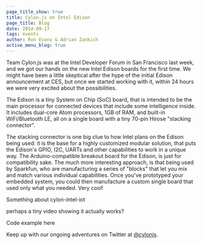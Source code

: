 ```yaml
---
page_title_show: true
title: Cylon.js on Intel Edison
page_title: Blog
date: 2014-09-17
tags: events
author: Ron Evans & Adrian Zankich
active_menu_blog: true
---
```


Team Cylon.js was at the Intel Developer Forum in San Francisco last week, and we got our hands on the new Intel Edison boards for the first time. We might have been a little skeptical after the hype of the initial Edison announcement at CES, but once we started working with it, within 24 hours we were very excited about the possibilities.

The Edison is a tiny System on Chip (SoC) board, that is intended to be the main processor for connected devices that include some intelligence inside. It includes dual-core Atom processors, 1GB of RAM, and built-in WiFi/Bluetooth LE, all on a single board with a tiny 70-pin Hirose "stacking connector".

The stacking connector is one big clue to how Intel plans on the Edison being used: it is the base for a highly customized modular solution, that puts the Edison's GPIO, I2C, UARTs and other capabilities to work in a unique way. The Arduino-compatible breakout board for the Edison, is just for compatibility sake. The much more interesting approach, is that being used by Sparkfun, who are manufacturing a series of "blocks" that let you mix and match various individual capabilities. Once you've prototyped your embedded system, you could then manufacture a custom single board that used only what you needed. Very cool!

Something about cylon-intel-iot

perhaps a tiny video showing it actually works?

Code example here

Keep up with our ongoing adventures on Twitter at [@cylonjs](http://twitter.com/cylonjs).
